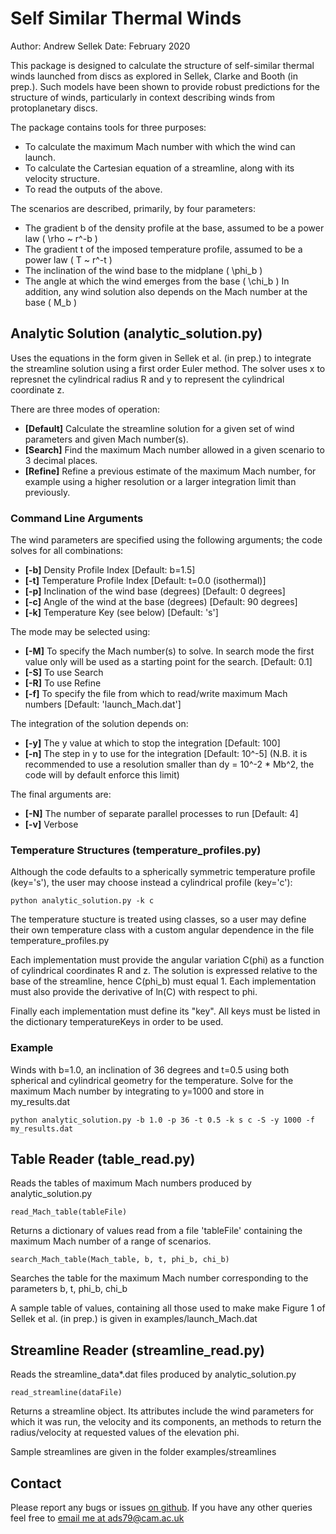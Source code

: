 # Self Similar Thermal Winds
Author: Andrew Sellek
Date: February 2020

This package is designed to calculate the structure of self-similar thermal winds launched from discs as explored in Sellek, Clarke and Booth (in prep.).
Such models have been shown to provide robust predictions for the structure of winds, particularly in context describing winds from protoplanetary discs.

The package contains tools for three purposes:
* To calculate the maximum Mach number with which the wind can launch.
* To calculate the Cartesian equation of a streamline, along with its velocity structure.
* To read the outputs of the above.

The scenarios are described, primarily, by four parameters:
* The gradient b of the density profile at the base, assumed to be a power law \( \rho \~ r^-b \)
* The gradient t of the imposed temperature profile, assumed to be a power law \( T \~ r^-t \)
* The inclination of the wind base to the midplane \( \phi\_b \)
* The angle at which the wind emerges from the base \( \chi\_b \)
In addition, any wind solution also depends on the Mach number at the base \( M\_b \)

## Analytic Solution (analytic\_solution.py)
Uses the equations in the form given in Sellek et al. (in prep.) to integrate the streamline solution using a first order Euler method.
The solver uses x to represnet the cylindrical radius R and y to represent the cylindrical coordinate z.

There are three modes of operation:
* **\[Default\]** Calculate the streamline solution for a given set of wind parameters and given Mach number(s).
* **\[Search\]** Find the maximum Mach number allowed in a given scenario to 3 decimal places.
* **\[Refine\]** Refine a previous estimate of the maximum Mach number, for example using a higher resolution or a larger integration limit than previously.

### Command Line Arguments
The wind parameters are specified using the following arguments; the code solves for all combinations:
* **\[-b\]** Density Profile Index \[Default: b=1.5\]
* **\[-t\]** Temperature Profile Index \[Default: t=0.0 (isothermal)\]
* **\[-p\]** Inclination of the wind base (degrees) \[Default: 0 degrees\]
* **\[-c\]** Angle of the wind at the base (degrees) \[Default: 90 degrees\]
* **\[-k\]** Temperature Key (see below) \[Default: 's'\]

The mode may be selected using:
* **\[-M\]** To specify the Mach number(s) to solve. In search mode the first value only will be used as a starting point for the search. \[Default: 0.1\]
* **\[-S\]** To use Search
* **\[-R\]** To use Refine
* **\[-f\]** To specify the file from which to read/write maximum Mach numbers \[Default: 'launch_Mach.dat'\]

The integration of the solution depends on:
* **\[-y\]** The y value at which to stop the integration \[Default: 100\]
* **\[-n\]** The step in y to use for the integration \[Default: 10^-5\] (N.B. it is recommended to use a resolution smaller than dy = 10^-2 \* Mb^2, the code will by default enforce this limit)

The final arguments are:
* **\[-N\]** The number of separate parallel processes to run \[Default: 4\]
* **\[-v\]** Verbose 

### Temperature Structures (temperature\_profiles.py)
Although the code defaults to a spherically symmetric temperature profile (key='s'), the user may choose instead a cylindrical profile (key='c'):

    python analytic_solution.py -k c

The temperature stucture is treated using classes, so a user may define their own temperature class with a custom angular dependence in the file temperature_profiles.py

Each implementation must provide the angular variation C(phi) as a function of cylindrical coordinates R and z. The solution is expressed relative to the base of the streamline, hence C(phi_b) must equal 1. Each implementation must also provide the derivative of ln(C) with respect to phi.

Finally each implementation must define its "key". All keys must be listed in the dictionary temperatureKeys in order to be used.

### Example
Winds with b=1.0, an inclination of 36 degrees and t=0.5 using both spherical and cylindrical geometry for the temperature.
Solve for the maximum Mach number by integrating to y=1000 and store in my\_results.dat

    python analytic_solution.py -b 1.0 -p 36 -t 0.5 -k s c -S -y 1000 -f my_results.dat

## Table Reader (table\_read.py) 
Reads the tables of maximum Mach numbers produced by analytic_solution.py

    read_Mach_table(tableFile)

Returns a dictionary of values read from a file 'tableFile' containing the maximum Mach number of a range of scenarios.

    search_Mach_table(Mach_table, b, t, phi_b, chi_b)

Searches the table for the maximum Mach number corresponding to the parameters b, t, phi\_b, chi\_b

A sample table of values, containing all those used to make make Figure 1 of Sellek et al. (in prep.) is given in examples/launch\_Mach.dat

## Streamline Reader (streamline\_read.py)
Reads the streamline_data\*.dat files produced by analytic\_solution.py

    read_streamline(dataFile)

Returns a streamline object. Its attributes include the wind parameters for which it was run, the velocity and its components, an methods to return the radius/velocity at requested values of the elevation phi.

Sample streamlines are given in the folder examples/streamlines

## Contact
Please report any bugs or issues [on github](https://github.com/AndrewSellek/SelfSimilarThermalWinds/issues).
If you have any other queries feel free to [email me at ads79@cam.ac.uk](mailto:ads79@cam.ac.uk)
